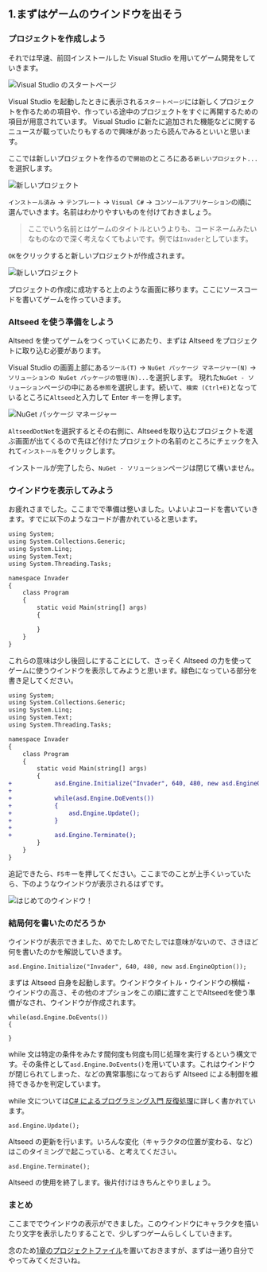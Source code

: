 ## 1.まずはゲームのウインドウを出そう

### プロジェクトを作成しよう
それでは早速、前回インストールした Visual Studio を用いてゲーム開発をしていきます。

![Visual Studio のスタートページ](./vs.png)

Visual Studio を起動したときに表示される`スタートページ`には新しくプロジェクトを作るための項目や、作っている途中のプロジェクトをすぐに再開するための項目が用意されています。 Visual Studio に新たに追加された機能などに関するニュースが載っていたりもするので興味があったら読んでみるといいと思います。

ここでは新しいプロジェクトを作るので`開始`のところにある`新しいプロジェクト...`を選択します。

![新しいプロジェクト](./new_project.png)

`インストール済み` → `テンプレート` → `Visual C#` → `コンソールアプリケーション`の順に選んでいきます。名前はわかりやすいものを付けておきましょう。

>ここでいう名前とはゲームのタイトルというよりも、コードネームみたいなものなので深く考えなくてもよいです。例では`Invader`としています。

`OK`をクリックすると新しいプロジェクトが作成されます。

![新しいプロジェクト](./created.png)

プロジェクトの作成に成功すると上のような画面に移ります。ここにソースコードを書いてゲームを作っていきます。

### Altseed を使う準備をしよう

Altseed を使ってゲームをつくっていくにあたり、まずは Altseed をプロジェクトに取り込む必要があります。

Visual Studio の画面上部にある`ツール(T)` → `NuGet パッケージ マネージャー(N)` → `ソリューションの NuGet パッケージの管理(N)...`を選択します。
現れた`NuGet - ソリューション`ページの中にある`参照`を選択します。続いて、`検索 (Ctrl+E)`となっているところに`Altseed`と入力して Enter キーを押します。

![NuGet パッケージ マネージャー](./nuget.png)

`AltseedDotNet`を選択するとその右側に、Altseedを取り込むプロジェクトを選ぶ画面が出てくるので先ほど付けたプロジェクトの名前のところにチェックを入れて`インストール`をクリックします。

インストールが完了したら、`NuGet - ソリューション`ページは閉じて構いません。

### ウインドウを表示してみよう

お疲れさまでした。ここまでで準備は整いました。いよいよコードを書いていきます。すでに以下のようなコードが書かれていると思います。

```diff
using System;
using System.Collections.Generic;
using System.Linq;
using System.Text;
using System.Threading.Tasks;

namespace Invader
{
    class Program
    {
        static void Main(string[] args)
        {

        }
    }
}

```

これらの意味は少し後回しにすることにして、さっそく Altseed の力を使ってゲームに使うウインドウを表示してみようと思います。緑色になっている部分を書き足してください。

```diff
using System;
using System.Collections.Generic;
using System.Linq;
using System.Text;
using System.Threading.Tasks;

namespace Invader
{
    class Program
    {
        static void Main(string[] args)
        {
+            asd.Engine.Initialize("Invader", 640, 480, new asd.EngineOption());
+
+            while(asd.Engine.DoEvents())
+            {
+                asd.Engine.Update();
+            }
+
+            asd.Engine.Terminate();
        }
    }
}
```

追記できたら、`F5`キーを押してください。ここまでのことが上手くいっていたら、下のようなウインドウが表示されるはずです。

![はじめてのウインドウ！](./blank_window.png)

### 結局何を書いたのだろうか

ウインドウが表示できました、めでたしめでたしでは意味がないので、さきほど何を書いたのかを解説していきます。

```
asd.Engine.Initialize("Invader", 640, 480, new asd.EngineOption());
```

まずは Altseed 自身を起動します。ウインドウタイトル・ウインドウの横幅・ウインドウの高さ、その他のオプションをこの順に渡すことでAltseedを使う準備がなされ、ウインドウが作成されます。

```
while(asd.Engine.DoEvents())
{

}
```

while 文は特定の条件をみたす間何度も何度も同じ処理を実行するという構文です。その条件として`asd.Engine.DoEvents()`を用いています。これはウインドウが閉じられてしまった、などの異常事態になっておらず Altseed による制御を維持できるかを判定しています。

while 文については[C# によるプログラミング入門   反復処理](http://ufcpp.net/study/csharp/st_loop.html?sec=while#while)に詳しく書かれています。

```
asd.Engine.Update();
```

Altseed の更新を行います。いろんな変化（キャラクタの位置が変わる、など）はこのタイミングで起こっている、と考えてください。

```
asd.Engine.Terminate();
```

Altseed の使用を終了します。後片付けはきちんとやりましょう。

### まとめ
ここまででウインドウの表示ができました。このウインドウにキャラクタを描いたり文字を表示したりすることで、少しずつゲームらしくしていきます。


念のため[1章のプロジェクトファイル](./Invader01.zip?raw=true)を置いておきますが、まずは一通り自分でやってみてくださいね。
